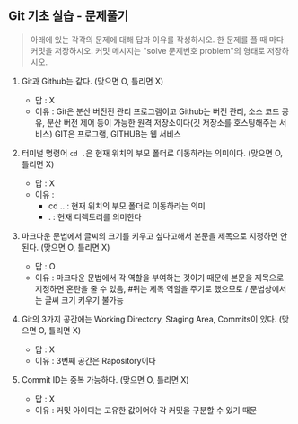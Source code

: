 ## Git 기초 실습 - 문제풀기

> 아래에 있는 각각의 문제에 대해 답과 이유를 작성하시오.
> 한 문제를 풀 때 마다 커밋을 저장하시오. 커밋 메시지는 "solve 문제번호 problem"의 형태로 저장하시오.



1. Git과 Github는 같다. (맞으면 O, 틀리면 X)

   - 답 : X
   - 이유 : Git은 분산 버전전 관리 프로그램이고 Github는 버전 관리, 소스 코드 공유, 분산 버전 제어 등이 가능한 원격 저장소이다(깃 저장소를 호스팅해주는 서비스) GIT은 프로그램, GITHUB는 웹 서비스

   

2. 터미널 명령어 `cd .`은 현재 위치의 부모 폴더로 이동하라는 의미이다. (맞으면 O, 틀리면 X)

   - 답 : X
   - 이유 :
     - cd .. : 현재 위치의 부모 폴더로 이동하라는 의미
     - . : 현재 디렉토리를 의미한다



3. 마크다운 문법에서 글씨의 크기를 키우고 싶다고해서 본문을 제목으로 지정하면 안된다. (맞으면 O, 틀리면 X)
   - 답 : O
   - 이유 : 마크다운 문법에서 각 역할을 부여하는 것이기 때문에 본문을 제목으로 지정하면 혼란을 줄 수 있음, #뒤는 제목 역할을 주기로 했으므로 / 문법상에서는 글씨 크기 키우기 불가능



4. Git의 3가지 공간에는 Working Directory, Staging Area, Commits이 있다. (맞으면 O, 틀리면 X)
   - 답 : X
   - 이유 : 3번째 공간은 Rapository이다



5. Commit ID는 중복 가능하다. (맞으면 O, 틀리면 X)
   - 답 : X
   - 이유 : 커밋 아이디는 고유한 값이어야 각 커밋을 구분할 수 있기 때문